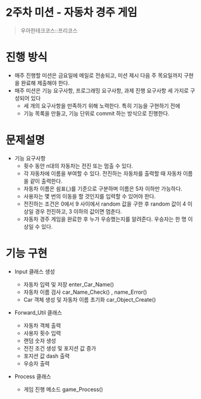 # 2주차 미션 - 자동차 경주 게임
 > 우아한테크코스::프리코스

# 진행 방식
- 매주 진행할 미션은 금요일에 메일로 전송되고, 미션 제시 다음 주 목요일까지 구현을 완료해 제출해야 한다.
- 매주 미션은 기능 요구사항, 프로그래밍 요구사항, 과제 진행 요구사항 세 가지로 구성되어 있다
  - 세 개의 요구사항을 만족하기 위해 노력한다. 특히 기능을 구현하기 전에 
  - 기능 목록을 만들고, 기능 단위로 commit 하는 방식으로 진행한다.

# 문제설명
  
- 기능 요구사항
  - 횟수 동안 n대의 자동차는 전진 또는 멈출 수 있다.
  - 각 자동차에 이름을 부여할 수 있다. 전진하는 자동차를 출력할 때 자동차 이름을 같이 출력한다.  
  - 자동차 이름은 쉼표(,)를 기준으로 구분하며 이름은 5자 이하만 가능하다.
  - 사용자는 몇 번의 이동을 할 것인지를 입력할 수 있어야 한다.
  - 전진하는 조건은 0에서 9 사이에서 random 값을 구한 후 random 값이 4 이상일 경우 전진하고, 3 이하의 값이면 멈춘다.
  - 자동차 경주 게임을 완료한 후 누가 우승했는지를 알려준다. 우승자는 한 명 이상일 수 있다.




# 기능 구현
- Input 클래스 생성
  - 자동차 입력 및 저장 enter_Car_Name()
  - 자동차 이름 검사 car_Name_Check() , name_Error()
  - Car 객체 생성 및 자동차 이름 초기화 car_Object_Create()

- Forward_Util 클래스 
  - 자동차 객체 출력
  - 사용자 횟수 입력
  - 랜덤 숫자 생성
  - 전진 조건 생성 및 포지션 값 증가
  - 포지션 값 dash 출력
  - 우승자 출력

- Process 클래스
    - 게임 진행 메소드 game_Process()